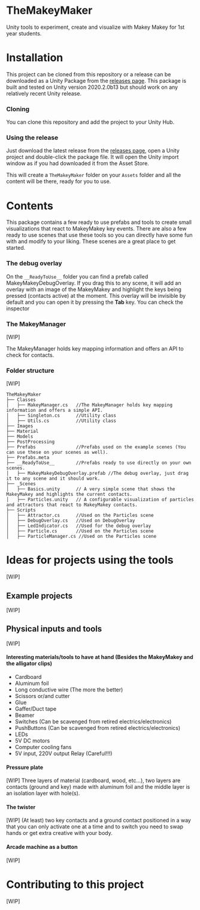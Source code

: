 # TheMakeyMaker
Unity tools to experiment, create and visualize with Makey Makey for 1st year students.

# Installation
This project can be cloned from this repository or a release can be downloaded as a Unity Package from the [releases page](https://github.com/SintLucasAllStars/TheMakeyMaker/releases).
This package is built and tested on Unity version 2020.2.0b13 but should work on any relatively recent Unity release.

### Cloning
You can clone this repository and add the project to your Unity Hub.

### Using the release
Just download the latest release from the [releases page](https://github.com/SintLucasAllStars/TheMakeyMaker/releases), open a Unity project and double-click the package file. It will open the Unity import window as if you had downloaded it from the Asset Store.

This will create a `TheMakeyMaker` folder on your `Assets` folder and all the content will be there, ready for you to use.

# Contents
This package contains a few ready to use prefabs and tools to create small visualizations that react to MakeyMakey key events.
There are also a few ready to use scenes that use these tools so you can directly have some fun with and modify to your liking. These scenes are a great place to get started.

### The debug overlay
On the `__ReadyToUse__` folder you can find a prefab called MakeyMakeyDebugOverlay. If you drag this to any scene, it will add an overlay with an image of the MakeyMakey and highlight the keys being pressed (contacts active) at the moment. This overlay will be invisible by default and you can open it by pressing the **Tab** key.
You can check the inspector

### The MakeyManager
[WIP]

The MakeyManager holds key mapping information and offers an API to check for contacts.

### Folder structure
[WIP]
```
TheMakeyMaker
├── Classes
│   ├── MakeyManager.cs   //The MakeyManager holds key mapping information and offers a simple API.
│   ├── Singleton.cs      //Utility class
│   ├── Utils.cs          //Utility class
├── Images
├── Material
├── Models
├── PostProcessing
├── Prefabs               //Prefabs used on the example scenes (You can use these on your scenes as well).
├── Prefabs.meta
├── __ReadyToUse__        //Prefabs ready to use directly on your own scenes.
│   ├── MakeyMakeyDebugOverlay.prefab //The debug overlay, just drag it to any scene and it should work.
├── _Scenes
│   ├── Basics.unity      // A very simple scene that shows the MakeyMakey and highlights the current contacts.
│   ├── Particles.unity   // A configurable visualization of particles and attractors that react to MakeyMakey contacts.
├── Scripts
│   ├── Attractor.cs      //Used on the Particles scene
│   ├── DebugOverlay.cs   //Used on DebugOverlay
│   ├── LedIndicator.cs   //Used for the debug overlay
│   ├── Particle.cs       //Used on the Particles scene
│   ├── ParticleManager.cs //Used on the Particles scene

```

# Ideas for projects using the tools
[WIP]

## Example projects
[WIP]

## Physical inputs and tools
[WIP]

#### Interesting materials/tools to have at hand (Besides the MakeyMakey and the alligator clips)
* Cardboard
* Aluminum foil
* Long conductive wire (The more the better)
* Scissors or/and cutter
* Glue
* Gaffer/Duct tape
* Beamer
* Switches (Can be scavenged from retired electrics/electronics)
* PushButtons (Can be scavenged from retired electrics/electronics)
* LEDs
* 5V DC motors
* Computer cooling fans
* 5V input, 220V output Relay (Careful!!!)

#### Pressure plate
[WIP] Three layers of material (cardboard, wood, etc...), two layers are contacts (ground and key) made with aluminum foil and the middle layer is an isolation layer with hole(s).

#### The twister
[WIP] (At least) two key contacts and a ground contact positioned in a way that you can only activate one at a time and to switch you need to swap hands or get extra creative with your body.

#### Arcade machine as a button
[WIP]

# Contributing to this project
[WIP]

